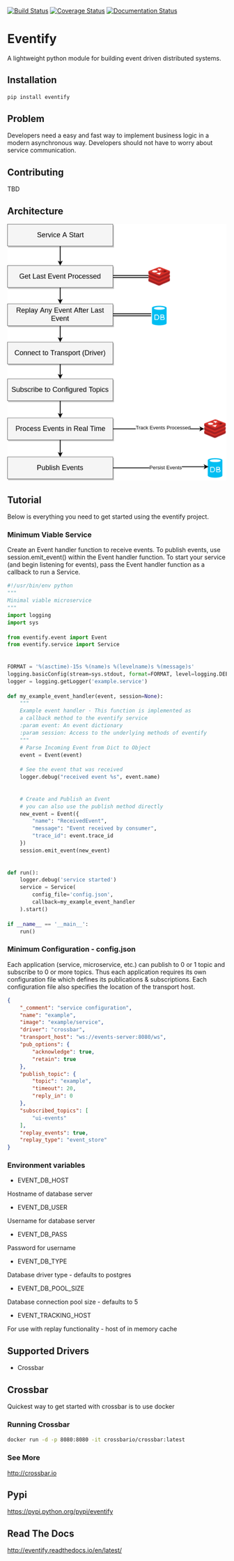 [![Build Status](https://travis-ci.org/eventifyio/eventify.svg?branch=master)](https://travis-ci.org/eventifyio/eventify)
[![Coverage Status](https://coveralls.io/repos/github/morissette/eventify/badge.svg?branch=master)](https://coveralls.io/github/morissette/eventify?branch=master)
[![Documentation Status](https://readthedocs.org/projects/eventify/badge/?version=latest)](http://eventify.readthedocs.io/en/latest/?badge=latest)


# Eventify
A lightweight python module for building event driven distributed systems.

## Installation
```bash
pip install eventify
```

## Problem
Developers need a easy and fast way to implement business logic in a modern asynchronous way. Developers should not have to worry about service communication.

## Contributing
TBD

## Architecture
![ArchDiagram](https://raw.githubusercontent.com/eventifyio/eventify/master/docs/eventify.png)

## Tutorial
Below is everything you need to get started using the eventify project.

### Minimum Viable Service
Create an Event handler function to receive events.  To publish events, use session.emit_event() within the Event handler function. To start your service (and begin listening for events), pass the Event handler function as a callback to run a Service.

```python
#!/usr/bin/env python
"""
Minimal viable microservice
"""
import logging
import sys

from eventify.event import Event
from eventify.service import Service


FORMAT = '%(asctime)-15s %(name)s %(levelname)s %(message)s'
logging.basicConfig(stream=sys.stdout, format=FORMAT, level=logging.DEBUG)
logger = logging.getLogger('example.service')

def my_example_event_handler(event, session=None):
    """
    Example event handler - This function is implemented as
    a callback method to the eventify service
    :param event: An event dictionary
    :param session: Access to the underlying methods of eventify
    """
    # Parse Incoming Event from Dict to Object
    event = Event(event)

    # See the event that was received
    logger.debug("received event %s", event.name)


    # Create and Publish an Event
    # you can also use the publish method directly
    new_event = Event({
        "name": "ReceivedEvent",
        "message": "Event received by consumer",
        "trace_id": event.trace_id
    })
    session.emit_event(new_event)


def run():
    logger.debug('service started')
    service = Service(
        config_file='config.json',
        callback=my_example_event_handler
    ).start()

if __name__ == '__main__':
    run()
```

### Minimum Configuration - config.json
Each application (service, microservice, etc.) can publish to 0 or 1 topic and subscribe to 0 or more topics. Thus each application requires its own configuration file which defines its publications & subscriptions. Each configuration file also specifies the location of the transport host.

```json
{
    "_comment": "service configuration",
    "name": "example",
    "image": "example/service",
    "driver": "crossbar",
    "transport_host": "ws://events-server:8080/ws",
    "pub_options": {
        "acknowledge": true,
        "retain": true
    },
    "publish_topic": {
        "topic": "example",
        "timeout": 20,
        "reply_in": 0
    },
    "subscribed_topics": [
        "ui-events"
    ],
    "replay_events": true,
    "replay_type": "event_store"
}
```

### Environment variables
* EVENT_DB_HOST

Hostname of database server
* EVENT_DB_USER

Username for database server
* EVENT_DB_PASS

Password for username
* EVENT_DB_TYPE

Database driver type - defaults to postgres
* EVENT_DB_POOL_SIZE

Database connection pool size - defaults to 5

* EVENT_TRACKING_HOST

For use with replay functionality - host of in memory cache

## Supported Drivers
* Crossbar

## Crossbar
Quickest way to get started with crossbar is to use docker

### Running Crossbar
```bash
docker run -d -p 8080:8080 -it crossbario/crossbar:latest
```

### See More
http://crossbar.io

## Pypi
https://pypi.python.org/pypi/eventify

## Read The Docs
http://eventify.readthedocs.io/en/latest/
